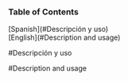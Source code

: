 ### Table of Contents
[Spanish](#Descripción y uso)  
[English](#Description and usage)


#Descripción y uso



#Description and usage

